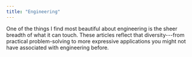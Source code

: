 ```yaml
---
title: "Engineering"
---
```

One of the things I find most beautiful about engineering is the sheer breadth of what it can touch. These articles reflect that diversity---from practical problem-solving to more expressive applications you might not have associated with engineering before.
